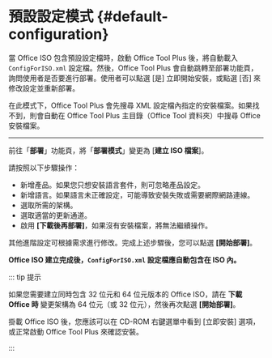 # 預設設定模式 {#default-configuration}

當 Office ISO 包含預設設定檔時，啟動 Office Tool Plus 後，將自動載入 `ConfigForISO.xml` 設定檔。然後，Office Tool Plus 會自動跳轉至部署功能頁，詢問使用者是否要進行部署。使用者可以點選 [是] 立即開始安裝，或點選 [否] 來修改設定並重新部署。

在此模式下，Office Tool Plus 會先搜尋 XML 設定檔內指定的安裝檔案。如果找不到，則會自動在 Office Tool Plus 主目錄（Office Tool 資料夾）中搜尋 Office 安裝檔案。

---

前往「**部署**」功能頁，將「**部署模式**」變更為 [**建立 ISO 檔案**]。

請按照以下步驟操作：

- 新增產品。如果您只想安裝語言套件，則可忽略產品設定。
- 新增語言。如果語言未正確設定，可能導致安裝失敗或需要網際網路連線。
- 選取所需的架構。
- 選取適當的更新通道。
- 啟用 **[下載後再部署]**，如果沒有安裝檔案，將無法繼續操作。

其他進階設定可根據需求進行修改。完成上述步驟後，您可以點選 **[開始部署]**。

**Office ISO 建立完成後，`ConfigForISO.xml` 設定檔應自動包含在 ISO 內。**

::: tip 提示

如果您需要建立同時包含 32 位元和 64 位元版本的 Office ISO，請在 **下載 Office 時** 變更架構為 64 位元（或 32 位元），然後再次點選 **[開始部署]**。

掛載 Office ISO 後，您應該可以在 CD-ROM 右鍵選單中看到 [立即安裝] 選項，或正常啟動 Office Tool Plus 來確認安裝。

:::
